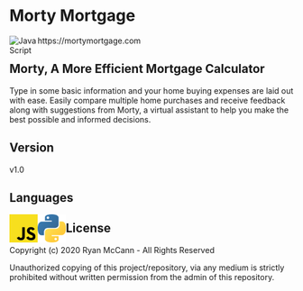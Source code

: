 # Morty Mortgage
<img align="left" alt="JavaScript" width="50px" src="public/pub_images/android-chrome-192x192"/>
https://mortymortgage.com

## Morty, A More Efficient Mortgage Calculator
Type in some basic information and your home buying expenses are laid out with ease. Easily compare multiple home purchases and receive feedback along with suggestions from Morty, a virtual assistant to help you make the best possible and informed decisions.

## Version
v1.0

## Languages
<img align="left" alt="JavaScript" width="50px" src="src/photos/javascript.png"/>
<img align="left" alt="Python" width="50px" src="src/photos/python.png"/>


## License
Copyright (c) 2020 Ryan McCann - All Rights Reserved

Unauthorized copying of this project/repository, via any medium is strictly prohibited without written permission from the admin of this repository.